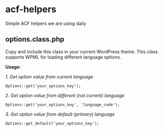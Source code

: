 # acf-helpers
Simple ACF helpers we are using daily

## options.class.php
Copy and include this class in your current WordPress theme. This class supports WPML for loading different language options. 

**Usage:**

*1. Get option value from current language*
```
Options::get('your_options_key');
```

*2. Get option value from different (not current) language*
```
Options::get('your_options_key', 'language_code');
```

*3. Get option value from default (primary) language*
```
Options::get_default('your_options_key');
```